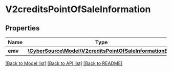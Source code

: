 # V2creditsPointOfSaleInformation

## Properties
Name | Type | Description | Notes
------------ | ------------- | ------------- | -------------
**emv** | [**\CyberSource\Model\V2creditsPointOfSaleInformationEmv**](V2creditsPointOfSaleInformationEmv.md) |  | [optional] 

[[Back to Model list]](../README.md#documentation-for-models) [[Back to API list]](../README.md#documentation-for-api-endpoints) [[Back to README]](../README.md)



